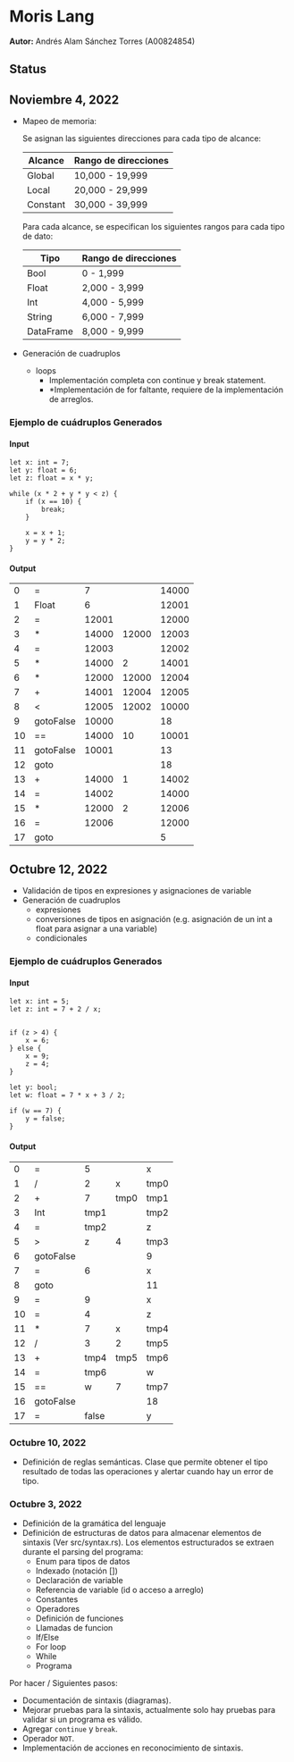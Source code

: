 # Moris Lang

**Autor:** Andrés Alam Sánchez Torres (A00824854)

## Status

## Noviembre 4, 2022

- Mapeo de memoria:

  Se asignan las siguientes direcciones para cada tipo de alcance:
  
  | Alcance  | Rango de direcciones |
  | -------- | -------------------- |
  | Global   | 10,000 - 19,999      |
  | Local    | 20,000 - 29,999      |
  | Constant | 30,000 - 39,999      |

  Para cada alcance, se especifican los siguientes rangos para cada tipo de dato:

  | Tipo      | Rango de direcciones |
  | --------- | -------------------- |
  | Bool      | 0 - 1,999            |
  | Float     | 2,000 - 3,999        |
  | Int       | 4,000 - 5,999        |
  | String    | 6,000 - 7,999        |
  | DataFrame | 8,000 - 9,999        |

- Generación de cuadruplos
  - loops
    - Implementación completa con continue y break statement.
    - *Implementación de for faltante, requiere de la implementación de arreglos.

### Ejemplo de cuádruplos Generados

#### **Input**

```moris
let x: int = 7;
let y: float = 6;
let z: float = x * y;

while (x * 2 + y * y < z) {
    if (x == 10) {
        break;
    }

    x = x + 1;
    y = y * 2;
}
```

#### **Output**

|     |           |       |       |       |
| --- | --------- | ----- | ----- | ----- |
| 0   | =         | 7     |       | 14000 |
| 1   | Float     | 6     |       | 12001 |
| 2   | =         | 12001 |       | 12000 |
| 3   | *         | 14000 | 12000 | 12003 |
| 4   | =         | 12003 |       | 12002 |
| 5   | *         | 14000 | 2     | 14001 |
| 6   | *         | 12000 | 12000 | 12004 |
| 7   | +         | 14001 | 12004 | 12005 |
| 8   | <         | 12005 | 12002 | 10000 |
| 9   | gotoFalse | 10000 |       | 18    |
| 10  | ==        | 14000 | 10    | 10001 |
| 11  | gotoFalse | 10001 |       | 13    |
| 12  | goto      |       |       | 18    |
| 13  | +         | 14000 | 1     | 14002 |
| 14  | =         | 14002 |       | 14000 |
| 15  | *         | 12000 | 2     | 12006 |
| 16  | =         | 12006 |       | 12000 |
| 17  | goto      |       |       | 5     |

## Octubre 12, 2022

- Validación de tipos en expresiones y asignaciones de variable
- Generación de cuadruplos
  - expresiones
  - conversiones de tipos en asignación (e.g. asignación de un int a float para asignar a una variable)
  - condicionales

### Ejemplo de cuádruplos Generados

#### **Input**

```moris
let x: int = 5;
let z: int = 7 + 2 / x;


if (z > 4) {
    x = 6;
} else {
    x = 9;
    z = 4;
}

let y: bool;
let w: float = 7 * x + 3 / 2;

if (w == 7) {
    y = false;
}
```

#### **Output**

|     |           |       |      |      |
| --- | --------- | ----- | ---- | ---- |
| 0   | =         | 5     |      | x    |
| 1   | /         | 2     | x    | tmp0 |
| 2   | +         | 7     | tmp0 | tmp1 |
| 3   | Int       | tmp1  |      | tmp2 |
| 4   | =         | tmp2  |      | z    |
| 5   | >         | z     | 4    | tmp3 |
| 6   | gotoFalse |       |      | 9    |
| 7   | =         | 6     |      | x    |
| 8   | goto      |       |      | 11   |
| 9   | =         | 9     |      | x    |
| 10  | =         | 4     |      | z    |
| 11  | *         | 7     | x    | tmp4 |
| 12  | /         | 3     | 2    | tmp5 |
| 13  | +         | tmp4  | tmp5 | tmp6 |
| 14  | =         | tmp6  |      | w    |
| 15  | ==        | w     | 7    | tmp7 |
| 16  | gotoFalse |       |      | 18   |
| 17  | =         | false |      | y    |

### Octubre 10, 2022

- Definición de reglas semánticas. Clase que permite obtener el tipo resultado de todas las operaciones y alertar cuando hay un error de tipo.

### Octubre 3, 2022

- Definición de la gramática del lenguaje
- Definición de estructuras de datos para almacenar elementos de sintaxis (Ver src/syntax.rs). Los elementos estructurados se extraen durante el parsing del programa:
  - Enum para tipos de datos
  - Indexado (notación [])
  - Declaración de variable
  - Referencia de variable (id o acceso a arreglo)
  - Constantes
  - Operadores
  - Definición de funciones
  - Llamadas de funcion
  - If/Else
  - For loop
  - While
  - Programa

Por hacer / Siguientes pasos:

- Documentación de sintaxis (diagramas).
- Mejorar pruebas para la sintaxis, actualmente solo hay pruebas para validar si un programa es válido.
- Agregar `continue` y `break`.
- Operador `NOT`.
- Implementación de acciones en reconocimiento de sintaxis.
